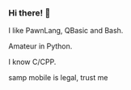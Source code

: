 ### Hi there! 👋

I like PawnLang, QBasic and Bash.

Amateur in Python.

I know C/CPP.


samp mobile is legal, trust me
